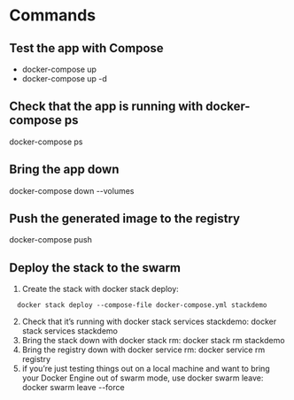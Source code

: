 # Commands
## Test the app with Compose
- docker-compose up
- docker-compose up -d
## Check that the app is running with docker-compose ps
docker-compose ps
## Bring the app down
docker-compose down --volumes

## Push the generated image to the registry
docker-compose push

## Deploy the stack to the swarm
1. Create the stack with docker stack deploy:
```
  docker stack deploy --compose-file docker-compose.yml stackdemo
```
2. Check that it’s running with docker stack services stackdemo:
  docker stack services stackdemo
3. Bring the stack down with docker stack rm:
  docker stack rm stackdemo
4. Bring the registry down with docker service rm:
  docker service rm registry
5. if you’re just testing things out on a local machine and want to bring your Docker Engine out of swarm mode, use docker swarm leave:
  docker swarm leave --force
  
